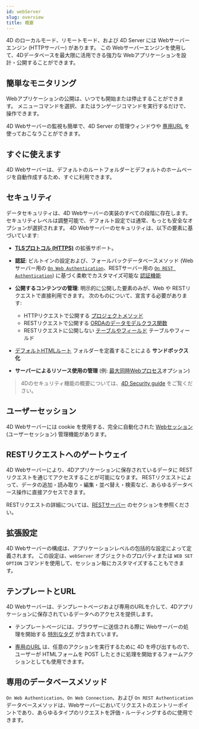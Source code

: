```yaml
---
id: webServer
slug: overview
title: 概要
---
```


4D のローカルモード、リモートモード、および 4D Server には Webサーバーエンジン (HTTPサーバー) があります。 この Webサーバーエンジンを使用して、4Dデータベースを最大限に活用できる強力な Webアプリケーションを設計・公開することができます。

## 簡単なモニタリング

Webアプリケーションの公開は、いつでも開始または停止することができます。 メニューコマンドを選択、またはランゲージコマンドを実行するだけで、操作できます。

4D Webサーバーの監視も簡単で、4D Server の管理ウィンドウや [専用URL](webServerAdmin.md#管理用-url) を使っておこなうことができます。

## すぐに使えます

4D Webサーバーは、デフォルトのルートフォルダーとデフォルトのホームページを自動作成するため、すぐに利用できます。

## セキュリティ

データセキュリティは、4D Webサーバーの実装のすべての段階に存在します。 セキュリティレベルは調整可能で、デフォルト設定では通常、もっとも安全なオプションが選択されます。 4D Webサーバーのセキュリティは、以下の要素に基づいています:

* [**TLSプロトコル (HTTPS)**](Admin/tls.md) の拡張サポート。

* **認証**: ビルトインの設定および、フォールバックデータベースメソッド (Webサーバー用の [`On Web Authentication`](authentication.md#on-web-authentication)、RESTサーバー用の [`On REST Authentication`](REST/configuration.md#on-rest-authentication-データベースメソッドを使用する)) に基づく柔軟でカスタマイズ可能な [認証機能](authentication.md)

* **公開するコンテンツの管理**: 明示的に公開した要素のみが、Web や RESTリクエストで直接利用できます。 次のものについて、宣言する必要があります:
  * HTTPリクエストで公開する [プロジェクトメソッド](allowProject.md)
  * RESTリクエストで公開する [ORDAのデータモデルクラス関数](ORDA/ordaClasses.md#公開vs非公開関数)
  * RESTリクエストに公開しない [テーブルやフィールド](REST/configuration.md#テーブルやフィールドの公開) テーブルやフィールド

* [デフォルトHTMLルート](webServerConfig.md#ルートフォルダー) フォルダーを定義することによる **サンドボックス化**

* **サーバーによるリソース使用の管理** (例: [最大同時Webプロセス](webServerConfig.html#最大同時webプロセス)オプション)
> 4Dのセキュリティ機能の概要については、[4D Security guide](https://blog.4d.com/4d-security-guide/) をご覧ください。

## ユーザーセッション

4D Webサーバーには cookie を使用する、完全に自動化された [Webセッション](sessions.md) (ユーザーセッション) 管理機能があります。

## RESTリクエストへのゲートウェイ

4D Webサーバーにより、4Dアプリケーションに保存されているデータに RESTリクエストを通じてアクセスすることが可能になります。 RESTリクエストによって、データの追加・読み取り・編集・並べ替え・検索など、あらゆるデータベース操作に直接アクセスできます。

RESTリクエストの詳細については、[RESTサーバー](REST/gettingStarted.md) のセクションを参照ください。

## 拡張設定

4D Webサーバーの構成は、アプリケーションレベルの包括的な設定によって定義されます。 この設定は、`webServer` オブジェクトのプロパティまたは `WEB SET OPTION` コマンドを使用して、セッション毎にカスタマイズすることもできます。

## テンプレートとURL

4D Webサーバーは、テンプレートページおよび専用のURLを介して、4Dアプリケーションに保存されているデータへのアクセスを提供します。

* テンプレートページには、ブラウザーに送信される際に Webサーバーの処理を開始する [特別なタグ](templates.md) が含まれています。

* [専用のURL](httpRequests) は、任意のアクションを実行するために 4D を呼び出すもので、ユーザーが HTMLフォームを POST したときに処理を開始するフォームアクションとしても使用できます。

## 専用のデータベースメソッド

`On Web Authentication`、`On Web Connection`、および `On REST Authentication` データベースメソッドは、Webサーバーにおいてリクエストのエントリーポイントであり、あらゆるタイプのリクエストを評価・ルーティングするのに使用できます。
